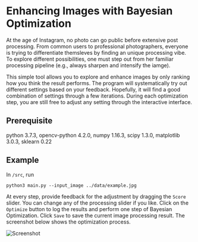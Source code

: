 # Enhancing Images with Bayesian Optimization

At the age of Instagram, no photo can go public before extensive post processing. From common users to professional photographers, everyone is trying to differentiate themsleves by finding an unique processing vibe. To explore different possibilities, one must step out from her familiar processing pipeline (e.g., always sharpen and intensify the iamge).

This simple tool allows you to explore and enhance images by only ranking how you think the result performs. The program will systematically try out different settings based on your feedback. Hopefully, it will find a good combination of settings through a few iterations. During each optimization step, you are still free to adjust any setting through the interactive interface.

## Prerequisite

python 3.7.3, opencv-python 4.2.0, numpy 1.16.3, scipy 1.3.0, matplotlib 3.0.3, sklearn 0.22

## Example

In `/src`, run
```
python3 main.py --input_image ../data/example.jpg
```

At every step, provide feedback for the adjustment by dragging the `Score` slider. You can change any of the processing slider if you like. Click on the `Optimize` button to log the results and perform one step of Bayesian Optimization. Click `Save` to save the current image processing result. The screenshot below shows the optimization process.

![Screenshot](https://github.com/hongzimao/bo_image/blob/master/data/example_screenshot.png)
